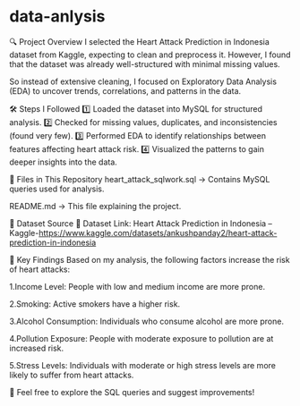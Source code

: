 # data-anlysis

🔍 Project Overview
I selected the Heart Attack Prediction in Indonesia dataset from Kaggle, expecting to clean and preprocess it. However, I found that the dataset was already well-structured with minimal missing values.

So instead of extensive cleaning, I focused on Exploratory Data Analysis (EDA) to uncover trends, correlations, and patterns in the data.

🛠️ Steps I Followed
1️⃣ Loaded the dataset into MySQL for structured analysis.
2️⃣ Checked for missing values, duplicates, and inconsistencies (found very few).
3️⃣ Performed EDA to identify relationships between features affecting heart attack risk.
4️⃣ Visualized the patterns to gain deeper insights into the data.

📂 Files in This Repository
heart_attack_sqlwork.sql → Contains MySQL queries used for analysis.

README.md → This file explaining the project.


🔗 Dataset Source
📌 Dataset Link: Heart Attack Prediction in Indonesia – Kaggle-https://www.kaggle.com/datasets/ankushpanday2/heart-attack-prediction-in-indonesia

🚀 Key Findings
Based on my analysis, the following factors increase the risk of heart attacks:

1.Income Level: People with low and medium income are more prone.

2.Smoking: Active smokers have a higher risk.

3.Alcohol Consumption: Individuals who consume alcohol are more prone.

4.Pollution Exposure: People with moderate exposure to pollution are at increased risk.

5.Stress Levels: Individuals with moderate or high stress levels are more likely to suffer from heart attacks.

📢 Feel free to explore the SQL queries and suggest improvements!
